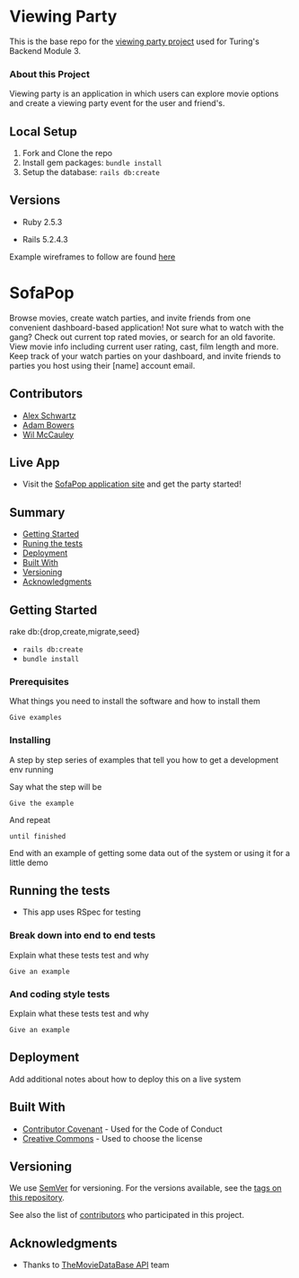 # Viewing Party

This is the base repo for the [viewing party project](https://backend.turing.io/module3/projects/viewing_party) used for Turing's Backend Module 3.

### About this Project

Viewing party is an application in which users can explore movie options and create a viewing party event for the user and friend's.

## Local Setup

1. Fork and Clone the repo
2. Install gem packages: `bundle install`
3. Setup the database: `rails db:create`


## Versions

- Ruby 2.5.3

- Rails 5.2.4.3

Example wireframes to follow are found [here](https://backend.turing.io/module3/projects/viewing_party/wireframes)

# SofaPop

Browse movies, create watch parties, and invite friends from one convenient dashboard-based application! Not sure what to watch with the gang? Check out current top rated movies, or search for an old favorite. View movie info including current user rating, cast, film length and more. Keep track of your watch parties on your dashboard, and invite friends to parties you host using their [name] account email.

## Contributors
  - [Alex Schwartz](https://www.linkedin.com/in/alex-s-77659758/)
  - [Adam Bowers](https://www.linkedin.com/in/adam-bowers-06a871209/)
  - [Wil McCauley](https://www.linkedin.com/in/wil-mccauley/)

## Live App
  - Visit the [SofaPop application site](https://morning-garden-45424.herokuapp.com/) and get the party started!

## Summary

  - [Getting Started](#getting-started)
  - [Runing the tests](#running-the-tests)
  - [Deployment](#deployment)
  - [Built With](#built-with)
  - [Versioning](#versioning)
  - [Acknowledgments](#acknowledgments)

## Getting Started
  rake db:{drop,create,migrate,seed}
  - `rails db:create`
  - `bundle install`


### Prerequisites

What things you need to install the software and how to install them

    Give examples

### Installing

A step by step series of examples that tell you how to get a development
env running

Say what the step will be

    Give the example

And repeat

    until finished

End with an example of getting some data out of the system or using it
for a little demo

## Running the tests

  - This app uses RSpec for testing

### Break down into end to end tests

Explain what these tests test and why

    Give an example

### And coding style tests

Explain what these tests test and why

    Give an example

## Deployment

Add additional notes about how to deploy this on a live system

## Built With

  - [Contributor Covenant](https://www.contributor-covenant.org/) - Used
    for the Code of Conduct
  - [Creative Commons](https://creativecommons.org/) - Used to choose
    the license

## Versioning

We use [SemVer](http://semver.org/) for versioning. For the versions
available, see the [tags on this
repository](https://github.com/PurpleBooth/a-good-readme-template/tags).


See also the list of
[contributors](https://github.com/PurpleBooth/a-good-readme-template/contributors)
who participated in this project.

## Acknowledgments

  - Thanks to [TheMovieDataBase API](https://developers.themoviedb.org/3/getting-started/introduction) team
